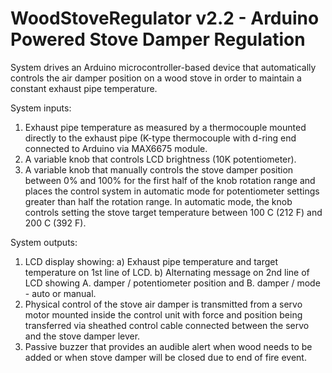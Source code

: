 # WoodStoveRegulator v2.2 - Arduino Powered Stove Damper Regulation

 System drives an Arduino microcontroller-based device that automatically 
 controls the air damper position on a wood stove in order to maintain a 
 constant exhaust pipe temperature.  
 
 System inputs: 
  1) Exhaust pipe temperature as measured by a thermocouple 
  mounted directly to the exhaust pipe (K-type thermocouple with 
  d-ring end connected to Arduino via MAX6675 module.
  2) A variable knob that controls LCD brightness (10K potentiometer).
  3) A variable knob that manually controls the stove damper 
  position between 0% and 100% for the first half of the knob rotation range
  and places the control system in automatic mode for potentiometer settings
  greater than half the rotation range. In automatic mode, the knob controls
  setting the stove target temperature between 100 C (212 F) and 200 C (392 F). 

 System outputs:
  1) LCD display showing:
     a) Exhaust pipe temperature and target temperature on 1st line of LCD.
     b) Alternating message on 2nd line of LCD showing A. damper / 
     potentiometer position and B. damper / mode - auto or manual.  
  2) Physical control of the stove air damper is transmitted from a 
     servo motor mounted inside the control unit with force and 
     position being transferred via sheathed control cable connected 
     between the servo and the stove damper lever.
  3) Passive buzzer that provides an audible alert when wood needs to be added
     or when stove damper will be closed due to end of fire event.

